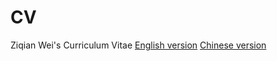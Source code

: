 # CV
Ziqian Wei's Curriculum Vitae
[English version](https://github.com/weiziqianpsych/CV/blob/main/CV/CV.pdf)
[Chinese version](https://github.com/weiziqianpsych/CV/blob/main/CV/CV_cn.pdf)
